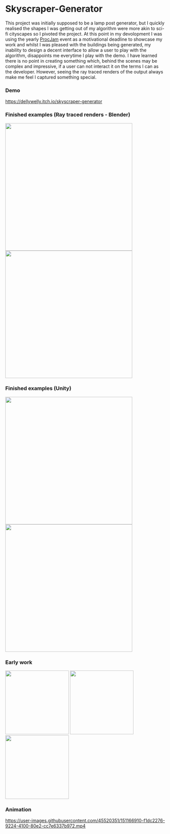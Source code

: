 # Skyscraper-Generator
This project was initially supposed to be a lamp post generator, but I quickly realised the shapes I was getting out of my algorithm were more akin to sci-fi cityscapes so I pivoted the project. At this point in my devolopment I was using the yearly [ProcJam](https://www.procjam.com/) event as a motivational deadline to showcase my work and whilst I was pleased with the buildings being generated, my inability to design a decent interface to allow a user to play with the algorithm, disappoints me everytime I play with the demo. I have learned there is no point in creating something which, behind the scenes may be complex and impressive, if a user can not interact it on the terms I can as the developer. However, seeing the ray traced renders of the output always make me feel I captured something special.

### Demo
https://dellywelly.itch.io/skyscraper-generator

### Finished examples (Ray traced renders - Blender)
<img src= "https://pbs.twimg.com/media/DrGcxcIXQAImUGT?format=jpg&name=4096x4096" height=400px>
<img src = "https://pbs.twimg.com/media/Dr0nXKxWwAIlrXE?format=jpg&name=large" height= 400px>

### Finished examples (Unity)
<img src= "https://pbs.twimg.com/media/DqOa0U4WsAAcv-I?format=jpg&name=large" height=400px>
<img src="https://pbs.twimg.com/media/DqSRq1FXcAIWry6?format=jpg&name=small" height=400px>

### Early work
<img src="https://pbs.twimg.com/media/DpolSY4VsAE4ow6?format=jpg&name=small" height=200px>
<img src="https://pbs.twimg.com/media/DpZWFZOX4AAR43n?format=jpg&name=4096x4096" height=200px>
<img src="https://pbs.twimg.com/media/DpzmPhdX4AkDkIp?format=jpg&name=medium" height=200px">
                                                                                           
### Animation
https://user-images.githubusercontent.com/45520351/151166910-f1dc2276-9224-4100-80e2-cc7e6337b972.mp4

